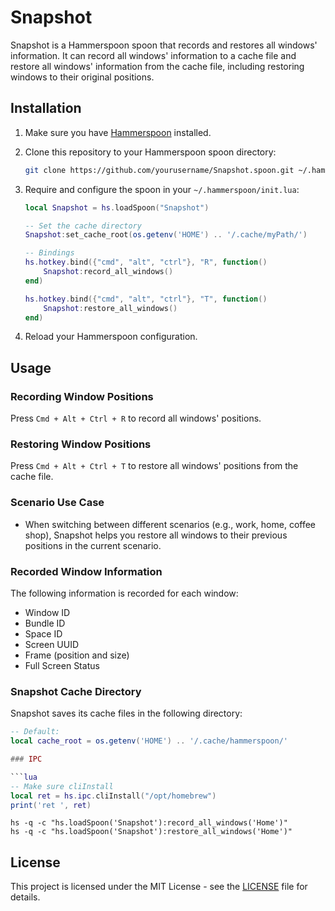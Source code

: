 # Snapshot

Snapshot is a Hammerspoon spoon that records and restores all windows' information. It can record all windows' information to a cache file and restore all windows' information from the cache file, including restoring windows to their original positions.

## Installation

1. Make sure you have [Hammerspoon](https://www.hammerspoon.org/) installed.

2. Clone this repository to your Hammerspoon spoon directory:

    ```bash
    git clone https://github.com/yourusername/Snapshot.spoon.git ~/.hammerspoon/Spoons/Snapshot.spoon
    ```

3. Require and configure the spoon in your `~/.hammerspoon/init.lua`:

    ```lua
    local Snapshot = hs.loadSpoon("Snapshot")

    -- Set the cache directory
    Snapshot:set_cache_root(os.getenv('HOME') .. '/.cache/myPath/')

    -- Bindings
    hs.hotkey.bind({"cmd", "alt", "ctrl"}, "R", function()
        Snapshot:record_all_windows()
    end)

    hs.hotkey.bind({"cmd", "alt", "ctrl"}, "T", function()
        Snapshot:restore_all_windows()
    end)
    ```

4. Reload your Hammerspoon configuration.

## Usage

### Recording Window Positions

Press `Cmd + Alt + Ctrl + R` to record all windows' positions.

### Restoring Window Positions

Press `Cmd + Alt + Ctrl + T` to restore all windows' positions from the cache file.

### Scenario Use Case

-   When switching between different scenarios (e.g., work, home, coffee shop), Snapshot helps you restore all windows to their previous positions in the current scenario.

### Recorded Window Information

The following information is recorded for each window:

-   Window ID
-   Bundle ID
-   Space ID
-   Screen UUID
-   Frame (position and size)
-   Full Screen Status

### Snapshot Cache Directory

Snapshot saves its cache files in the following directory:

```lua
-- Default:
local cache_root = os.getenv('HOME') .. '/.cache/hammerspoon/'

### IPC

```lua
-- Make sure cliInstall
local ret = hs.ipc.cliInstall("/opt/homebrew")
print('ret ', ret)
```

```shell
hs -q -c "hs.loadSpoon('Snapshot'):record_all_windows('Home')"
hs -q -c "hs.loadSpoon('Snapshot'):restore_all_windows('Home')"
```

## License

This project is licensed under the MIT License - see the [LICENSE](LICENSE) file for details.
